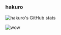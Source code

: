 ### hakuro
![hakuro's GitHub stats](https://github-readme-stats.vercel.app/api?username=hakuro-siro&show_icons=true&theme=transparent)

![wow](http://github-profile-summary-cards.vercel.app/api/cards/profile-details?username=hakuro-siro&theme=zenburn)
